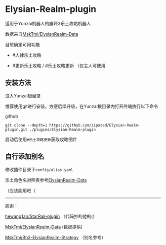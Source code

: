 # Elysian-Realm-plugin

适用于Yunzai机器人的崩坏3乐土攻略机器人

数据来自[MskTmi/ElysianRealm-Data](https://github.com/MskTmi/ElysianRealm-Data)

目前确定可用功能

* #人律乐土攻略

* #更新乐土攻略 / #乐土攻略更新  （仅主人可使用

## 安装方法

进入Yunzai根目录

推荐使用git进行安装，方便后续升级，在Yunzai根目录内打开终端执行以下命令

github

```git clone --depth=1 https://github.com/zipated/Elysian-Realm-plugin.git ./plugins/Elysian-Realm-plugin```

启动后使用```#乐土攻略更新```获取攻略图片

## 自行添加别名

修改插件目录下```config/alias.yaml```

乐土角色名对照表参考[ElysianRealm-Data](https://github.com/MskTmi/ElysianRealm-Data)

（应该能用吧（

--------------------------------------------

感谢：

[hewang1an/StarRail-plugin](https://github.com/hewang1an/StarRail-plugin) （代码抄的他的(）

[MskTmi/ElysianRealm-Data](https://github.com/MskTmi/ElysianRealm-Data) (数据提供)

[MskTmi/Bh3-ElysianRealm-Strategy](https://github.com/MskTmi/Bh3-ElysianRealm-Strategy) （别名参考）